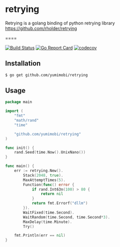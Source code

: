 # retrying
Retrying is a golang binding of python retrying library https://github.com/rholder/retrying

====

[![Build Status](https://travis-ci.org/yumimobi/retrying.svg?branch=master)](https://travis-ci.org/yumimobi/retrying)
[![Go Report Card](http://goreportcard.com/badge/yumimobi/retrying)](http://goreportcard.com/report/yumimobi/retrying)
[![codecov](https://codecov.io/gh/yumimobi/retrying/branch/master/graph/badge.svg)](https://codecov.io/gh/yumimobi/retrying)


## Installation

```bash
$ go get github.com/yumimobi/retrying
```

## Usage

```go
package main

import (
	"fmt"
	"math/rand"
	"time"

	"github.com/yumimobi/retrying"
)

func init() {
	rand.Seed(time.Now().UnixNano())
}

func main() {
	err := retrying.New().
		Stack(2048, true).
		MaxAttemptTimes(5).
		Function(func() error {
			if rand.Int63n(100) > 80 {
				return nil
			}
			return fmt.Errorf("dllm")
		}).
		WaitFixed(time.Second).
		WaitRandom(time.Second, time.Second*3).
		MaxDelay(time.Minute).
		Try()

	fmt.Println(err == nil)
}
```
